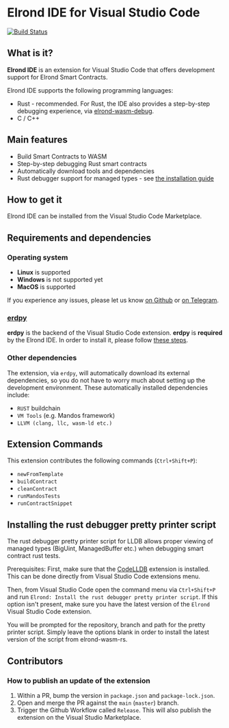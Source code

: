 # Elrond IDE for Visual Studio Code

[![Build Status](https://travis-ci.com/ElrondNetwork/elrond-ide-vscode.svg?branch=master)](https://travis-ci.com/ElrondNetwork/elrond-ide-vscode)

## What is it?

**Elrond IDE** is an extension for Visual Studio Code that offers development support for Elrond Smart Contracts.

Elrond IDE supports the following programming languages:

 - Rust - recommended. For Rust, the IDE also provides a step-by-step debugging experience, via [elrond-wasm-debug](https://crates.io/keywords/elrond).
 - C / C++

## Main features

 - Build Smart Contracts to WASM
 - Step-by-step debugging Rust smart contracts
 - Automatically download tools and dependencies
 - Rust debugger support for managed types - see [the installation guide](#installing-the-rust-debugger-pretty-printer-script)

## How to get it

Elrond IDE can be installed from the Visual Studio Code Marketplace.

## Requirements and dependencies

### Operating system

 - **Linux** is supported
 - **Windows** is not supported yet
 - **MacOS** is supported

If you experience any issues, please let us know [on Github](https://github.com/ElrondNetwork/elrond-ide-vscode/issues) or [on Telegram](https://t.me/ElrondDevelopers).

### [erdpy](https://github.com/ElrondNetwork/elrond-sdk-erdpy)

**erdpy** is the backend of the Visual Studio Code extension. **erdpy** is **required** by the Elrond IDE. In order to install it, please follow [these steps](https://docs.elrond.com/sdk-and-tools/erdpy/installing-erdpy).

### Other dependencies

The extension, via `erdpy`, will automatically download its external dependencies, so you do not have to worry much about setting up the development environment. These automatically installed dependencies include:

* `RUST` buildchain
* `VM Tools` (e.g. Mandos framework)
* `LLVM (clang, llc, wasm-ld etc.)`

## Extension Commands

This extension contributes the following commands (`Ctrl+Shift+P`):

* `newFromTemplate`
* `buildContract`
* `cleanContract`
* `runMandosTests`
* `runContractSnippet`

## Installing the rust debugger pretty printer script

The rust debugger pretty printer script for LLDB allows proper viewing of managed types (BigUint, ManagedBuffer etc.) when debugging smart contract rust tests.

Prerequisites: First, make sure that the [CodeLLDB](https://github.com/vadimcn/vscode-lldb) extension is installed. This can be done directly from Visual Studio Code extensions menu.

Then, from Visual Studio Code open the command menu via `Ctrl+Shift+P` and run `Elrond: Install the rust debugger pretty printer script`. If this option isn't present, make sure you have the latest version of the `Elrond` Visual Studio Code extension.

You will be prompted for the repository, branch and path for the pretty printer script. Simply leave the options blank in order to install the latest version of the script from elrond-wasm-rs.

## Contributors

### How to publish an update of the extension

1. Within a PR, bump the version in `package.json` and `package-lock.json`.
2. Open and merge the PR against the `main` (`master`) branch.
3. Trigger the Github Workflow called `Release`. This will also publish the extension on the Visual Studio Marketplace.
